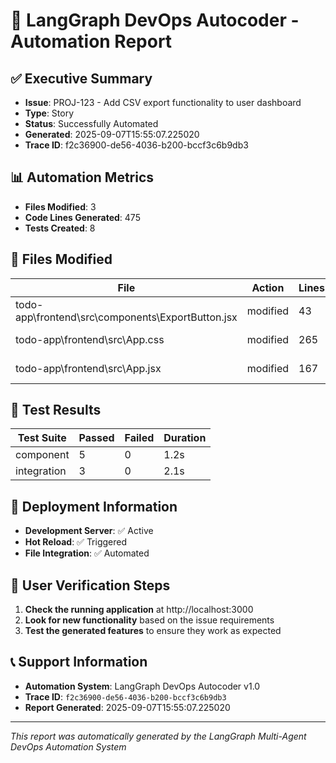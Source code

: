 # 🤖 LangGraph DevOps Autocoder - Automation Report

## ✅ Executive Summary
- **Issue**: PROJ-123 - Add CSV export functionality to user dashboard
- **Type**: Story
- **Status**: Successfully Automated
- **Generated**: 2025-09-07T15:55:07.225020
- **Trace ID**: f2c36900-de56-4036-b200-bccf3c6b9db3

## 📊 Automation Metrics
- **Files Modified**: 3
- **Code Lines Generated**: 475
- **Tests Created**: 8

## 🔧 Files Modified
| File | Action | Lines | Status |
|------|--------|-------|--------|
| todo-app\frontend\src\components\ExportButton.jsx | modified | 43 | ✅ Success |
| todo-app\frontend\src\App.css | modified | 265 | ✅ Success |
| todo-app\frontend\src\App.jsx | modified | 167 | ✅ Success |

## 🧪 Test Results
| Test Suite | Passed | Failed | Duration |
|------------|--------|--------|----------|
| component | 5 | 0 | 1.2s |
| integration | 3 | 0 | 2.1s |

## 🚀 Deployment Information
- **Development Server**: ✅ Active
- **Hot Reload**: ✅ Triggered
- **File Integration**: ✅ Automated

## 🎯 User Verification Steps
1. **Check the running application** at http://localhost:3000
2. **Look for new functionality** based on the issue requirements
3. **Test the generated features** to ensure they work as expected

## 📞 Support Information
- **Automation System**: LangGraph DevOps Autocoder v1.0
- **Trace ID**: `f2c36900-de56-4036-b200-bccf3c6b9db3`
- **Report Generated**: 2025-09-07T15:55:07.225020

---
*This report was automatically generated by the LangGraph Multi-Agent DevOps Automation System*
